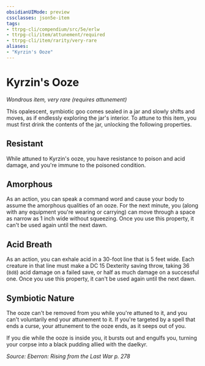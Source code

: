 ```yaml
---
obsidianUIMode: preview
cssclasses: json5e-item
tags:
- ttrpg-cli/compendium/src/5e/erlw
- ttrpg-cli/item/attunement/required
- ttrpg-cli/item/rarity/very-rare
aliases: 
- "Kyrzin's Ooze"
---
```

# Kyrzin's Ooze
*Wondrous item, very rare (requires attunement)*  


This opalescent, symbiotic goo comes sealed in a jar and slowly shifts and moves, as if endlessly exploring the jar's interior. To attune to this item, you must first drink the contents of the jar, unlocking the following properties.

## Resistant

While attuned to Kyrzin's ooze, you have resistance to poison and acid damage, and you're immune to the poisoned condition.

## Amorphous

As an action, you can speak a command word and cause your body to assume the amorphous qualities of an ooze. For the next minute, you (along with any equipment you're wearing or carrying) can move through a space as narrow as 1 inch wide without squeezing. Once you use this property, it can't be used again until the next dawn.

## Acid Breath

As an action, you can exhale acid in a 30-foot line that is 5 feet wide. Each creature in that line must make a DC 15 Dexterity saving throw, taking 36 (`8d8`) acid damage on a failed save, or half as much damage on a successful one. Once you use this property, it can't be used again until the next dawn.

## Symbiotic Nature

The ooze can't be removed from you while you're attuned to it, and you can't voluntarily end your attunement to it. If you're targeted by a spell that ends a curse, your attunement to the ooze ends, as it seeps out of you.

If you die while the ooze is inside you, it bursts out and engulfs you, turning your corpse into a black pudding allied with the daelkyr.

*Source: Eberron: Rising from the Last War p. 278*